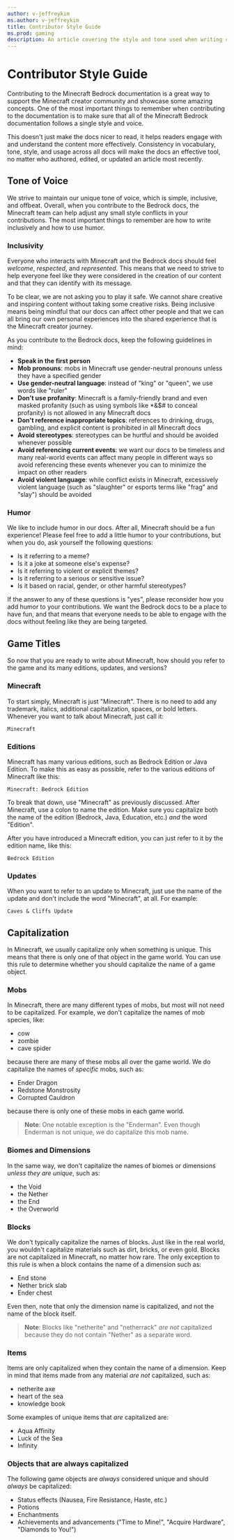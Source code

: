 ```yaml
---
author: v-jeffreykim
ms.author: v-jeffreykim
title: Contributor Style Guide
ms.prod: gaming
description: An article covering the style and tone used when writing content for the Creator Portal
---
```


# Contributor Style Guide

Contributing to the Minecraft Bedrock documentation is a great way to support the Minecraft creator community and showcase some amazing concepts. One of the most important things to remember when contributing to the documentation is to make sure that all of the Minecraft Bedrock documentation follows a single style and voice.

This doesn't just make the docs nicer to read, it helps readers engage with and understand the content more effectively. Consistency in vocabulary, tone, style, and usage across all docs will make the docs an effective tool, no matter who authored, edited, or updated an article most recently.

## Tone of Voice

We strive to maintain our unique tone of voice, which is simple, inclusive, and offbeat. Overall, when you contribute to the Bedrock docs, the Minecraft team can help adjust any small style conflicts in your contributions. The most important things to remember are how to write inclusively and how to use humor.

### Inclusivity

Everyone who interacts with Minecraft and the Bedrock docs should feel *welcome*, *respected*, and *represented*. This means that we need to strive to help everyone feel like they were considered in the creation of our content and that they can identify with its message.

To be clear, we are not asking you to play it safe. We cannot share creative and inspiring content without taking some creative risks. Being inclusive means being mindful that our docs can affect other people and that we can all bring our own personal experiences into the shared experience that is the Minecraft creator journey.

As you contribute to the Bedrock docs, keep the following guidelines in mind:

* **Speak in the first person**
* **Mob pronouns**: mobs in Minecraft use gender-neutral pronouns unless they have a specified gender
* **Use gender-neutral language**: instead of "king" or "queen", we use words like "ruler"
* **Don't use profanity**: Minecraft is a family-friendly brand and even masked profanity (such as using symbols like *&$# to conceal profanity) is not allowed in any Minecraft docs
* **Don't reference inappropriate topics**: references to drinking, drugs, gambling, and explicit content is prohibited in all Minecraft docs
* **Avoid stereotypes**: stereotypes can be hurtful and should be avoided whenever possible
* **Avoid referencing current events**: we want our docs to be timeless and many real-world events can affect many people in different ways so avoid referencing these events whenever you can to minimize the impact on other readers
* **Avoid violent language**: while conflict exists in Minecraft, excessively violent language (such as "slaughter" or esports terms like "frag" and "slay") should be avoided

### Humor

We like to include humor in our docs. After all, Minecraft should be a fun experience! Please feel free to add a little humor to your contributions, but when you do, ask yourself the following questions:

* Is it referring to a meme?
* Is it a joke at someone else's expense?
* Is it referring to violent or explicit themes?
* Is it referring to a serious or sensitive issue?
* Is it based on racial, gender, or other harmful stereotypes?

If the answer to any of these questions is "yes", please reconsider how you add humor to your contributions. We want the Bedrock docs to be a place to have fun, and that means that everyone needs to be able to engage with the docs without feeling like they are being targeted.

## Game Titles

So now that you are ready to write about Minecraft, how should you refer to the game and its many editions, updates, and versions?

### Minecraft

To start simply, Minecraft is just "Minecraft". There is no need to add any trademark, italics, additional capitalization, spaces, or bold letters. Whenever you want to talk about Minecraft, just call it:

```Minecraft```

### Editions

Minecraft has many various editions, such as Bedrock Edition or Java Edition. To make this as easy as possible, refer to the various editions of Minecraft like this:

```Minecraft: Bedrock Edition```

To break that down, use "Minecraft" as previously discussed. After Minecraft, use a colon to name the edition. Make sure you capitalize both the name of the edition (Bedrock, Java, Education, etc.) *and* the word "Edition".

After you have introduced a Minecraft edition, you can just refer to it by the edition name, like this:

```Bedrock Edition```

### Updates

When you want to refer to an update to Minecraft, just use the name of the update and don't include the word "Minecraft", at all. For example:

```Caves & Cliffs Update```

## Capitalization

In Minecraft, we usually capitalize only when something is unique. This means that there is only one of that object in the game world. You can use this rule to determine whether you should capitalize the name of a game object.

### Mobs

In Minecraft, there are many different types of mobs, but most will not need to be capitalized. For example, we don't capitalize the names of mob species, like:

* cow
* zombie
* cave spider

because there are many of these mobs all over the game world. We do capitalize the names of *specific* mobs, such as:

* Ender Dragon
* Redstone Monstrosity
* Corrupted Cauldron

because there is only one of these mobs in each game world.

> **Note**: One notable exception is the "Enderman". Even though Enderman is not unique, we do capitalize this mob name.

### Biomes and Dimensions

In the same way, we don't capitalize the names of biomes or dimensions *unless they are unique*, such as:

* the Void
* the Nether
* the End
* the Overworld

### Blocks

We don't typically capitalize the names of blocks. Just like in the real world, you wouldn't capitalize materials such as dirt, bricks, or even gold. Blocks are not capitalized in Minecraft, no matter how rare. The only exception to this rule is when a block contains the name of a dimension such as:

* End stone
* Nether brick slab
* Ender chest

Even then, note that only the dimension name is capitalized, and not the name of the block itself.

> **Note**: Blocks like "netherite" and "netherrack" *are not* capitalized because they do not contain "Nether" as a separate word.

### Items

Items are only capitalized when they contain the name of a dimension. Keep in mind that items made from any material *are not* capitalized, such as:

* netherite axe
* heart of the sea
* knowledge book

Some examples of unique items that *are* capitalized are:

* Aqua Affinity
* Luck of the Sea
* Infinity

### Objects that are always capitalized

The following game objects are *always* considered unique and should *always* be capitalized:

* Status effects (Nausea, Fire Resistance, Haste, etc.)
* Potions
* Enchantments
* Achievements and advancements ("Time to Mine!", "Acquire Hardware", "Diamonds to You!")

